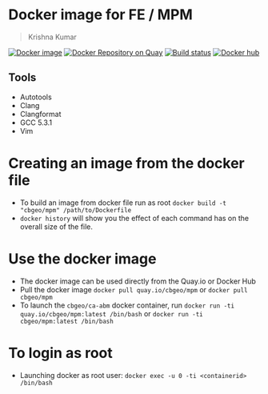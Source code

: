 # Docker image for FE / MPM
> Krishna Kumar

[![Docker image](https://img.shields.io/badge/docker--image-cbgeo--mpm-ff69b4.svg)](https://quay.io/repository/cbgeo/mpm)
[![Docker Repository on Quay](https://quay.io/repository/cbgeo/mpm/status "Docker Repository on Quay")](https://quay.io/repository/cbgeo/mpm)
[![Build status](https://api.travis-ci.org/cb-geo/docker-mpm.svg)](https://api.travis-ci.org/cb-geo/docker-mpm.svg)
[![Docker hub](https://img.shields.io/badge/docker--hub-cbgeo--mpm-ff69b4.svg)](https://quay.io/repository/cbgeo/mpm)

## Tools
* Autotools
* Clang
* Clangformat
* GCC 5.3.1
* Vim

# Creating an image from the docker file
* To build an image from docker file run as root `docker build -t "cbgeo/mpm" /path/to/Dockerfile`
* `docker history` will show you the effect of each command has on the overall size of the file.

# Use the docker image
* The docker image can be used directly from the Quay.io or Docker Hub
* Pull the docker image `docker pull quay.io/cbgeo/mpm` or `docker pull cbgeo/mpm`
* To launch the `cbgeo/ca-abm`  docker container, run `docker run -ti quay.io/cbgeo/mpm:latest /bin/bash` or `docker run -ti cbgeo/mpm:latest /bin/bash`

# To login as root
* Launching docker as root user: `docker exec -u 0 -ti <containerid> /bin/bash`

